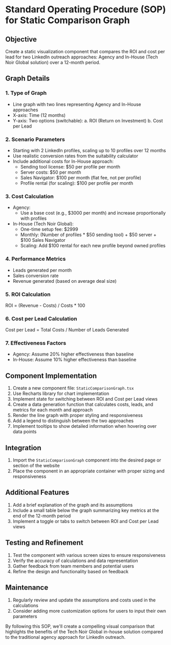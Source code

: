 # Standard Operating Procedure (SOP) for Static Comparison Graph

## Objective
Create a static visualization component that compares the ROI and cost per lead for two LinkedIn outreach approaches: Agency and In-House (Tech Noir Global solution) over a 12-month period.

## Graph Details

### 1. Type of Graph
- Line graph with two lines representing Agency and In-House approaches
- X-axis: Time (12 months)
- Y-axis: Two options (switchable):
  a. ROI (Return on Investment)
  b. Cost per Lead

### 2. Scenario Parameters
- Starting with 2 LinkedIn profiles, scaling up to 10 profiles over 12 months
- Use realistic conversion rates from the suitability calculator
- Include additional costs for In-House approach:
  - Sending tool license: $50 per profile per month
  - Server costs: $50 per month
  - Sales Navigator: $100 per month (flat fee, not per profile)
  - Profile rental (for scaling): $100 per profile per month

### 3. Cost Calculation
- Agency:
  - Use a base cost (e.g., $3000 per month) and increase proportionally with profiles
- In-House (Tech Noir Global):
  - One-time setup fee: $2999
  - Monthly: (Number of profiles * $50 sending tool) + $50 server + $100 Sales Navigator
  - Scaling: Add $100 rental for each new profile beyond owned profiles

### 4. Performance Metrics
- Leads generated per month
- Sales conversion rate
- Revenue generated (based on average deal size)

### 5. ROI Calculation
ROI = (Revenue - Costs) / Costs * 100

### 6. Cost per Lead Calculation
Cost per Lead = Total Costs / Number of Leads Generated

### 7. Effectiveness Factors
- Agency: Assume 20% higher effectiveness than baseline
- In-House: Assume 10% higher effectiveness than baseline

## Component Implementation

1. Create a new component file: `StaticComparisonGraph.tsx`
2. Use Recharts library for chart implementation
3. Implement state for switching between ROI and Cost per Lead views
4. Create a data generation function that calculates costs, leads, and metrics for each month and approach
5. Render the line graph with proper styling and responsiveness
6. Add a legend to distinguish between the two approaches
7. Implement tooltips to show detailed information when hovering over data points

## Integration

1. Import the `StaticComparisonGraph` component into the desired page or section of the website
2. Place the component in an appropriate container with proper sizing and responsiveness

## Additional Features

1. Add a brief explanation of the graph and its assumptions
2. Include a small table below the graph summarizing key metrics at the end of the 12-month period
3. Implement a toggle or tabs to switch between ROI and Cost per Lead views

## Testing and Refinement

1. Test the component with various screen sizes to ensure responsiveness
2. Verify the accuracy of calculations and data representation
3. Gather feedback from team members and potential users
4. Refine the design and functionality based on feedback

## Maintenance

1. Regularly review and update the assumptions and costs used in the calculations
2. Consider adding more customization options for users to input their own parameters

By following this SOP, we'll create a compelling visual comparison that highlights the benefits of the Tech Noir Global in-house solution compared to the traditional agency approach for LinkedIn outreach.